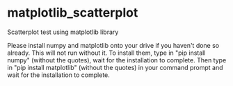 # matplotlib_scatterplot
Scatterplot test using matplotlib library

Please install numpy and matplotlib onto your drive if you haven't done so already. This will not run without it.
To install them, type in "pip install numpy" (without the quotes), wait for the installation to complete.
Then type in "pip install matplotlib" (without the quotes) in your command prompt and wait for the installation to complete.

